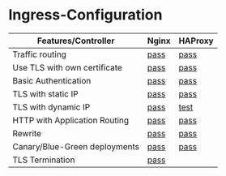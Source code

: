 # Ingress-Configuration
| Features/Controller  |  Nginx | HAProxy  |
|---|---|---|
| Traffic routing  | [pass](https://github.com/amy88ma/Ingress-Configuration/blob/654ffaa7c14b66d0f29d514bafda359e01f2e8a1/Jupyter%20Notebooks/Traffic%20routing.ipynb)  |  [pass](https://github.com/amy88ma/Ingress-Configuration/blob/30aebe93494a53ec8564d2ec3fff43afceb75896/Jupyter%20Notebooks-haproxy/Traffic%20routing%20HAProxy.ipynb) |
| Use TLS with own certificate  | [pass](https://github.com/amy88ma/Ingress-Configuration/blob/62d090685b6d2f58036014c08aaf331d19178886/Jupyter%20Notebooks/OwnTLScert.ipynb)  | [pass](https://github.com/amy88ma/Ingress-Configuration/blob/51e29beebd52c14e8b2a30fc98252f9f499368f3/Jupyter%20Notebooks-haproxy/OwnCert_HAProxy.ipynb)  |
|  Basic Authentication | [pass](https://github.com/amy88ma/Ingress-Configuration/blob/6bd5d90ea33a8ef351348ec26b9cf9a1e0808839/Jupyter%20Notebooks/Basic%20Authentication.ipynb)  | [pass](https://github.com/amy88ma/Ingress-Configuration/blob/5f4d78b5802c0709c1b030bc2746312f045b1d54/Jupyter%20Notebooks-haproxy/Basic%20Authentication%20-haproxy.ipynb)  |
| TLS with static IP  | [pass](https://github.com/amy88ma/Ingress-Configuration/blob/2b38146265e17b31a500e4324f7c183e89d5a7dd/Jupyter%20Notebooks/TLSstatic.ipynb)  | [pass](https://github.com/amy88ma/Ingress-Configuration/blob/a75c404eaf27b5fa913e5aed5277d82d869512cf/Jupyter%20Notebooks-haproxy/TLSstatic-HAProxy.ipynb)  |
| TLS with dynamic IP  | [pass](https://github.com/amy88ma/Ingress-Configuration/blob/faf9fae645fd5ce0cf25f279db15373866387251/Jupyter%20Notebooks/TLS_DynamicIP.ipynb)  | [test](https://github.com/amy88ma/Ingress-Configuration/blob/080fb9bf658e586d5e5b5a2262583d729ed6d518/Jupyter%20Notebooks-haproxy/Dynamic%20HAProxy.ipynb)  |
| HTTP with Application Routing  |  [pass](https://github.com/amy88ma/Ingress-Configuration/blob/de145146a0e6678976fb8eb07036c45bb4d6022a/Markdown%20Files/HTTP-App-Routing.md) | [pass](https://github.com/amy88ma/Ingress-Configuration/blob/c211db248a4eca9bf1648f1b874ed1bc8b96cd44/Jupyter%20Notebooks-haproxy/HTTP-App_routing.ipynb)  |
| Rewrite  | [pass](https://github.com/amy88ma/Ingress-Configuration/blob/9e81303a479e49eed7596569de350b56e24a3a36/Jupyter%20Notebooks/HPCC_TLS.ipynb)  |  [pass](https://github.com/amy88ma/Ingress-Configuration/blob/31ffe7eddf8153a009dcf655f2de4b3f742b6b56/Jupyter%20Notebooks-haproxy/HAProxy_rewrite.ipynb) |
|  Canary/Blue-Green deployments | [pass](https://github.com/amy88ma/Ingress-Configuration/blob/28aac103b5909b4dcb01bd1eaf02a001a1afcb37/Markdown%20Files/NGINXcanary.md)  | [pass](https://github.com/amy88ma/Ingress-Configuration/blob/f30e79f382cc3e3ab791306c1f44b60a855affa0/Jupyter%20Notebooks-haproxy/Blue-green.ipynb)  |
| TLS Termination  |  [pass](https://github.com/amy88ma/Ingress-Configuration/blob/69b2a789761a0f662a92e7b37263f39ab8727ec6/Markdown%20Files/TLS-termination.md) |   |


